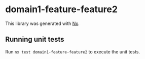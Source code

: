 # domain1-feature-feature2

This library was generated with [Nx](https://nx.dev).

## Running unit tests

Run `nx test domain1-feature-feature2` to execute the unit tests.
